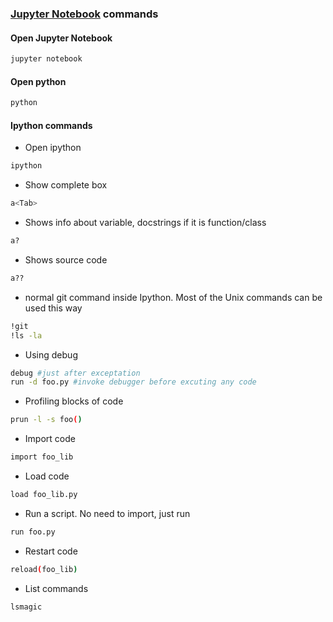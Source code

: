 ### [Jupyter Notebook](http://jupyter.org/) commands


#### Open Jupyter Notebook
````bash
jupyter notebook
````

#### Open python
````bash
python
````

#### Ipython commands
- Open ipython
````bash
ipython
````

-  Show complete box
````bash
a<Tab>
````

- Shows info about variable, docstrings if it is function/class
````bash
a?
````

- Shows source code
````bash
a??
````

- normal git command inside Ipython. Most of the Unix commands can be used this way
````bash
!git
!ls -la
````

- Using debug
````bash
debug #just after exceptation
run -d foo.py #invoke debugger before excuting any code
````

- Profiling blocks of code
````bash
prun -l -s foo()
````

- Import code
````bash
import foo_lib
````

- Load code
````bash
load foo_lib.py
````

- Run a script. No need to import, just run
````bash
run foo.py
````

- Restart code
````bash
reload(foo_lib)
````

- List commands
````bash
lsmagic
````
